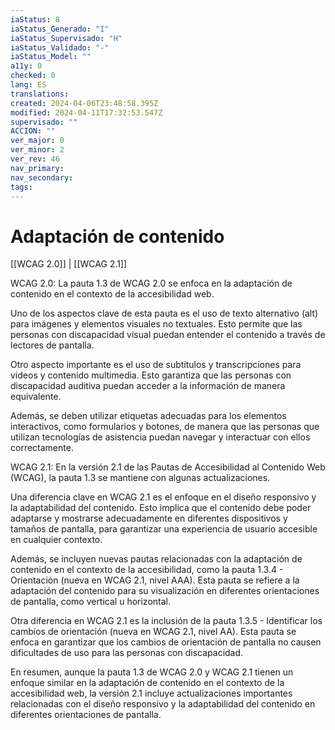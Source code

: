 ```yaml
---
iaStatus: 8
iaStatus_Generado: "I"
iaStatus_Supervisado: "H"
iaStatus_Validado: "-"
iaStatus_Model: ""
a11y: 0
checked: 0
lang: ES
translations: 
created: 2024-04-06T23:48:58.395Z
modified: 2024-04-11T17:32:53.547Z
supervisado: ""
ACCION: ""
ver_major: 0
ver_minor: 2
ver_rev: 46
nav_primary: 
nav_secondary: 
tags:
---
```

# Adaptación de contenido

[[WCAG 2.0]] | [[WCAG 2.1]]

WCAG 2.0:
La pauta 1.3 de WCAG 2.0 se enfoca en la adaptación de contenido en el contexto de la accesibilidad web.

Uno de los aspectos clave de esta pauta es el uso de texto alternativo (alt) para imágenes y elementos visuales no textuales. Esto permite que las personas con discapacidad visual puedan entender el contenido a través de lectores de pantalla.

Otro aspecto importante es el uso de subtítulos y transcripciones para videos y contenido multimedia. Esto garantiza que las personas con discapacidad auditiva puedan acceder a la información de manera equivalente.

Además, se deben utilizar etiquetas adecuadas para los elementos interactivos, como formularios y botones, de manera que las personas que utilizan tecnologías de asistencia puedan navegar y interactuar con ellos correctamente.

WCAG 2.1:
En la versión 2.1 de las Pautas de Accesibilidad al Contenido Web (WCAG), la pauta 1.3 se mantiene con algunas actualizaciones.

Una diferencia clave en WCAG 2.1 es el enfoque en el diseño responsivo y la adaptabilidad del contenido. Esto implica que el contenido debe poder adaptarse y mostrarse adecuadamente en diferentes dispositivos y tamaños de pantalla, para garantizar una experiencia de usuario accesible en cualquier contexto.

Además, se incluyen nuevas pautas relacionadas con la adaptación de contenido en el contexto de la accesibilidad, como la pauta 1.3.4 - Orientación (nueva en WCAG 2.1, nivel AAA). Esta pauta se refiere a la adaptación del contenido para su visualización en diferentes orientaciones de pantalla, como vertical u horizontal.

Otra diferencia en WCAG 2.1 es la inclusión de la pauta 1.3.5 - Identificar los cambios de orientación (nueva en WCAG 2.1, nivel AA). Esta pauta se enfoca en garantizar que los cambios de orientación de pantalla no causen dificultades de uso para las personas con discapacidad.

En resumen, aunque la pauta 1.3 de WCAG 2.0 y WCAG 2.1 tienen un enfoque similar en la adaptación de contenido en el contexto de la accesibilidad web, la versión 2.1 incluye actualizaciones importantes relacionadas con el diseño responsivo y la adaptabilidad del contenido en diferentes orientaciones de pantalla.
